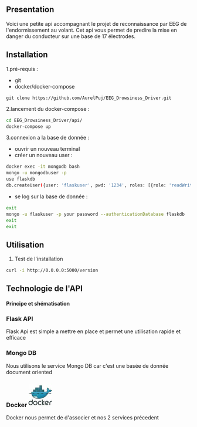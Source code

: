 <h2> Presentation </h2>
Voici une petite api accompagnant le projet de reconnaissance par EEG de l'endormissement au volant.
Cet api vous permet de predire la mise en danger du conducteur sur une base de 17 électrodes. 


<h2> Installation </h2>
 1.pré-requis :
 
  - git 
  - docker/docker-compose 
  
```
git clone https://github.com/AurelPuj/EEG_Drowsiness_Driver.git
```


2.lancement du docker-compose :
```bash
cd EEG_Drowsiness_Driver/api/ 
docker-compose up 
```
3.connexion a la base de donnée :

   - ouvrir un nouveau terminal 
   - créer un nouveau user :
   ```bash 
   docker exec -it mongodb bash
   mongo -u mongodbuser -p
   use flaskdb
   db.createUser({user: 'flaskuser', pwd: '1234', roles: [{role: 'readWrite', db: 'flaskdb'}]})
   ```
   - se log sur la base de donnée :
   ``` bash 
   exit
   mongo -u flaskuser -p your password --authenticationDatabase flaskdb
   exit
   exit
   ```
   
    
<h2> Utilisation </h2>

1. Test de l'installation 
  ```bash
  curl -i http://0.0.0.0:5000/version
  ``` 

<h2> Technologie de l'API </h2>

<h4> Principe et shématisation </h4> 


<h3>Flask API        </h3>  
Flask Api est simple a mettre en place et permet une utilisation rapide et efficace 

<h3>Mongo DB </h3>
Nous utilisons le service Mongo DB car c'est une basée de donnée document oriented 

<h3>Docker <img src="./logo/docker-logo.jpg" > </h3>
Docker nous permet de d'associer et nos 2 services précedent 
